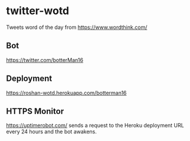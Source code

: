 # twitter-wotd
Tweets word of the day from https://www.wordthink.com/

## Bot
https://twitter.com/botterMan16

## Deployment
https://roshan-wotd.herokuapp.com/botterman16

## HTTPS Monitor
https://uptimerobot.com/ sends a request to the Heroku deployment URL every 24 hours and the bot awakens.
